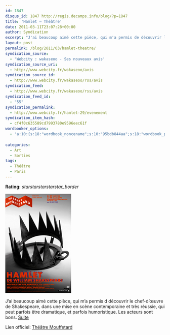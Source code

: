 ```yaml
---
id: 1847
disqus_id: 1847 http://regis.decamps.info/blog/?p=1847
title: 'Hamlet – Théâtre'
date: 2011-03-11T23:07:28+00:00
author: Syndication
excerpt: "J'ai beaucoup aimé cette pièce, qui m'a permis de découvrir le chef-d'œuvre de Shakespeare, dans une mise en scène contemporaine 5/5"
layout: post
permalink: /blog/2011/03/hamlet-theatre/
syndication_source:
  - 'Webcity : wakaseoo - Ses nouveaux avis'
syndication_source_uri:
  - http://www.webcity.fr/wakaseoo/avis
syndication_source_id:
  - http://www.webcity.fr/wakaseoo/rss/avis
syndication_feed:
  - http://www.webcity.fr/wakaseoo/rss/avis
syndication_feed_id:
  - "55"
syndication_permalink:
  - http://www.webcity.fr/hamlet-29/evenement
syndication_item_hash:
  - cf4f0c635589cd7993780e9596eec61f
wordbooker_options:
  - 'a:10:{s:18:"wordbook_noncename";s:10:"95bdb844aa";s:18:"wordbook_page_post";s:4:"-100";s:18:"wordbook_orandpage";s:1:"2";s:23:"wordbook_default_author";s:1:"1";s:23:"wordbook_extract_length";s:3:"256";s:19:"wordbook_actionlink";s:3:"300";s:26:"wordbooker_publish_default";s:2:"on";s:20:"wordbook_use_excerpt";s:2:"on";s:18:"wordbook_attribute";s:0:"";s:29:"wordbooker_status_update_text";s:33:"New blog post :  %title% - %link%";}'

categories:
  - Art
  - Sorties
tags:
  - Théâtre
  - Paris
---
```

**Rating:** <i class="material-icons">star</i><i class="material-icons">star</i><i class="material-icons">star</i><i class="material-icons">star</i><i class="material-icons">star_border</i> 


  
<img src="/blog/wp-content/uploads/2011/03/hamlet78.jpg" alt="Affiche" title="Hamlet" width="208" height="312" class="alignleft size-full wp-image-1877" />
  
J’ai beaucoup aimé cette pièce, qui m’a permis d découvrir le chef-d’œuvre de Shakespeare, dans une mise en scène contemporaine et très réussie, qui peut parfois être dramatique, et parfois humoristique. Les acteurs sont bons.   [Suite](http://www.webcity.fr/wakaseoo/120231-e/avis)

Lien officiel: [Théâtre Mouffetard](http://www.theatremouffetard.com/spectacles/?s=78)
